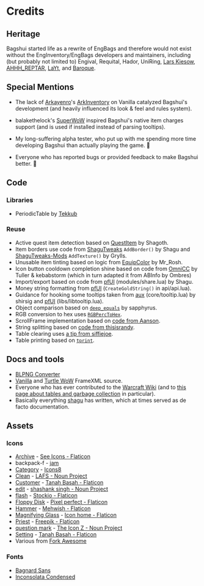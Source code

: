 # Credits

## Heritage
Bagshui started life as a rewrite of EngBags and therefore would not exist without the EngInventory/EngBags developers and maintainers, including (but probably not limited to) Engival, Requital, Hador, UniRing, [Lars Kiesow](https://github.com/lkiesow), [AHHH_REPTAR](https://github.com/ahhh-reptar), [LaYt](https://github.com/laytya), and [Baroque](https://github.com/Brqje).

## Special Mentions

* The lack of [Arkayenro](https://github.com/arkayenro)'s [ArkInventory](https://www.curseforge.com/wow/addons/ark-inventory) on Vanilla catalyzed Bagshui's development (and heavily influenced its look & feel and rules system).

* balakethelock's [SuperWoW](https://github.com/balakethelock/SuperWoW) inspired Bagshui's native item charges support (and is used if installed instead of parsing tooltips).

* My long-suffering alpha tester, who put up with me spending more time developing Bagshui than actually playing the game. 🩷

* Everyone who has reported bugs or provided feedback to make Bagshui better. 💞

## Code

### Libraries
* PeriodicTable by [Tekkub](https://github.com/TekNoLogic)

### Reuse
* Active quest item detection based on [QuestItem](https://github.com/wow-vanilla-addons/QuestItem) by Shagoth.
* Item borders use code from [ShaguTweaks](https://github.com/shagu/ShaguTweaks) `AddBorder()` by Shagu and [ShaguTweaks-Mods](https://github.com/GryllsAddons/ShaguTweaks-mods) `AddTexture()` by Grylls.
* Unusable item tinting based on logic from [EquipColor](https://github.com/mrrosh/EquipColor) by Mr_Rosh.
* Icon button cooldown completion shine based on code from [OmniCC](https://github.com/anzz1/OmniCC) by Tuller & kebabstorm (which in turn adapted it from ABInfo by Ombres)
* Import/export based on code from [pfUI](https://github.com/shagu/pfUI/) (modules/share.lua) by Shagu.
* Money string formatting from [pfUI](https://github.com/shagu/pfUI/) (`CreateGoldString()` in api/api.lua).
* Guidance for hooking some tooltips taken from [aux](https://github.com/shirsig/aux-addon-vanilla/) (core/tooltip.lua) by shirsig and [pfUI](https://github.com/shagu/pfUI/) (libs/libtooltip.lua).
* Object comparison based on [`deep_equals`](https://gist.github.com/sapphyrus/fd9aeb871e3ce966cc4b0b969f62f539?permalink_comment_id=4563041#gistcomment-4563041) by sapphyrus.
* RGB conversion to hex uses [`RGBPercToHex`](https://warcraft.wiki.gg/wiki/RGBPercToHex).
* ScrollFrame implementation based on [code from Aanson](https://www.wowinterface.com/forums/showpost.php?p=274216).
* String splitting based on [code from thisisrandy](https://stackoverflow.com/a/76989560).
* Table clearing uses [a tip from siffiejoe](https://stackoverflow.com/questions/4880368/how-to-delete-all-elements-in-a-lua-table/27287723#comment43045500_27287723).
* Table printing based on [`tprint`](https://stackoverflow.com/a/47392487).

## Docs and tools
* [BLPNG Converter](https://www.wowinterface.com/downloads/info22128-BLPNGConverter.html)
* [Vanilla](https://github.com/MOUZU/Blizzard-WoW-Interface/tree/master/1.12.1/FrameXML) and [Turtle WoW](https://github.com/refaim/Turtle-WoW-UI-Source/) FrameXML source.
* Everyone who has ever contributed to the [Warcraft Wiki](https://warcraft.wiki.gg/index.php?title=World_of_Warcraft_API&oldid=567429) (and to [this page about tables and garbage collection](https://warcraft.wiki.gg/wiki/HOWTO:_Use_Tables_Without_Generating_Extra_Garbage) in particular).
* Basically everything [shagu](https://github.com/shagu) has written, which at times served as de facto documentation.


## Assets

### Icons

* [Archive](https://www.flaticon.com/free-icon/archive_10486727) - [See Icons - Flaticon](https://www.flaticon.com/authors/see-icons)
* backpack-f - [jam](https://github.com/michaelampr/jam/)
* [Category](https://icons8.com/icon/JIaAkFry4yiV/category) - [Icons8](https://icons8.com)
* [Clean](https://thenounproject.com/icon/clean-5507667/) - [LAFS - Noun Project](https://thenounproject.com/creator/LAFS/)
* [Customer](https://www.flaticon.com/free-icon/customer_10426399) - [Tanah Basah - Flaticon](https://www.flaticon.com/authors/tanah-basah)
* [edit](https://thenounproject.com/icon/edit-1971272/) - [shashank singh - Noun Project](https://thenounproject.com/creator/rshashank19/)
* [flash](https://www.flaticon.com/free-icon/flash_658110) - [Stockio - Flaticon](https://www.flaticon.com/authors/stockio)
* [Floppy Disk](https://www.flaticon.com/free-icon/check_9403270) - [Pixel perfect - Flaticon](https://www.flaticon.com/authors/pixel-perfect)
* [Hammer](https://www.flaticon.com/free-icon/hammer_3998325) - [Mehwish - Flaticon](https://www.flaticon.com/authors/mehwish)
* [Magnifying Glass](https://www.flaticon.com/free-icon/magnifying-glass_3626504) - [Icon home - Flaticon](https://www.flaticon.com/authors/icon-home)
* [Priest](https://www.flaticon.com/free-icon/priest_4263904) - [Freepik - Flaticon](https://www.flaticon.com/authors/freepik)
* [question mark](https://thenounproject.com/icon/question-mark-3844680/) - [The Icon Z - Noun Project](https://thenounproject.com/creator/theiconz/)
* [Setting](https://www.flaticon.com/free-icon/setting_9333993) - [Tanah Basah - Flaticon](https://www.flaticon.com/authors/tanah-basah)
* Various from [Fork Awesome](https://github.com/ForkAwesome/Fork-Awesome)

### Fonts
* [Bagnard Sans](https://github.com/sebsan/Bagnard-Sans)
* [Inconsolata Condensed](https://github.com/googlefonts/Inconsolata)
